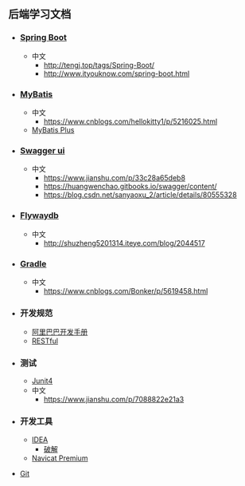 ## 后端学习文档

- ###  [Spring Boot](https://docs.spring.io/spring-boot/docs/1.5.18.BUILD-SNAPSHOT/reference/htmlsingle/)

  - 中文
    - http://tengj.top/tags/Spring-Boot/
    - http://www.ityouknow.com/spring-boot.html

- ### [MyBatis](http://www.mybatis.org/mybatis-3/zh/index.html)

  - 中文
    - https://www.cnblogs.com/hellokitty1/p/5216025.html
  - [MyBatis Plus](http://mp.baomidou.com/guide/)

- ### [Swagger ui](https://swagger.io/docs/specification/about/)

  - 中文
    - https://www.jianshu.com/p/33c28a65deb8
    - https://huangwenchao.gitbooks.io/swagger/content/
    - https://blog.csdn.net/sanyaoxu_2/article/details/80555328

- ### [Flywaydb](https://flywaydb.org/documentation/)

  - 中文
    - http://shuzheng5201314.iteye.com/blog/2044517

- ### [Gradle](https://docs.gradle.org/current/userguide/userguide.html)

  - 中文
    - https://www.cnblogs.com/Bonker/p/5619458.html

- ### 开发规范

  - [阿里巴巴开发手册](https://github.com/alibaba/p3c/blob/master/%E9%98%BF%E9%87%8C%E5%B7%B4%E5%B7%B4Java%E5%BC%80%E5%8F%91%E6%89%8B%E5%86%8C%EF%BC%88%E8%AF%A6%E5%B0%BD%E7%89%88%EF%BC%89.pdf)
  - [RESTful](https://github.com/aisuhua/restful-api-design-references)

- ### 测试

  -  [Junit4](https://junit.org/junit4/)
    - 中文
      - https://www.jianshu.com/p/7088822e21a3

- ### 开发工具

  - [IDEA](https://www.jetbrains.com/idea/download/#section=windows)
    - [破解](http://idea.lanyus.com/)
  - [Navicat Premium](https://www.jianshu.com/p/42a33b0dda9c/)

- [Git](https://git-scm.com/book/zh/v2)
